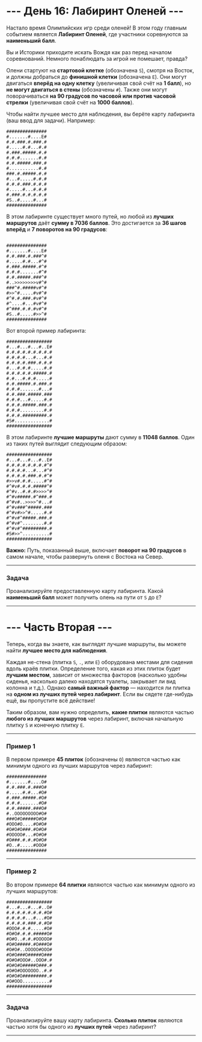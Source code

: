 # --- День 16: Лабиринт Оленей ---

Настало время Олимпийских игр среди оленей! В этом году главным событием является **Лабиринт Оленей**, где участники соревнуются за **наименьший балл**.

Вы и Историки приходите искать Вождя как раз перед началом соревнований. Немного понаблюдать за игрой не помешает, правда?

Олени стартуют на **стартовой клетке** (обозначена `S`), смотря на Восток, и должны добраться до **финишной клетки** (обозначена `E`). Они могут двигаться **вперёд на одну клетку** (увеличивая свой счёт на **1 балл**), но **не могут двигаться в стены** (обозначены `#`). Также они могут поворачиваться **на 90 градусов по часовой или против часовой стрелки** (увеличивая свой счёт на **1000 баллов**).

Чтобы найти лучшее место для наблюдения, вы берёте карту лабиринта (ваш ввод для задачи). Например:

```
###############
#.......#....E#
#.#.###.#.###.#
#.....#.#...#.#
#.###.#####.#.#
#.#.#.......#.#
#.#.#####.###.#
#...........#.#
###.#.#####.#.#
#...#.....#.#.#
#.#.#.###.#.#.#
#.....#...#.#.#
#.###.#.#.#.#.#
#S..#.....#...#
###############
```

В этом лабиринте существует много путей, но любой из **лучших маршрутов** даёт **сумму в 7036 баллов**. Это достигается за **36 шагов вперёд** и **7 поворотов на 90 градусов**:

```

###############
#.......#....E#
#.#.###.#.###^#
#.....#.#...#^#
#.###.#####.#^#
#.#.#.......#^#
#.#.#####.###^#
#..>>>>>>>>v#^#
###^#.#####v#^#
#>>^#.....#v#^#
#^#.#.###.#v#^#
#^....#...#v#^#
#^###.#.#.#v#^#
#S..#.....#>>^#
###############
```
 
Вот второй пример лабиринта:

```
#################
#...#...#...#..E#
#.#.#.#.#.#.#.#.#
#.#.#.#...#...#.#
#.#.#.#.###.#.#.#
#...#.#.#.....#.#
#.#.#.#.#.#####.#
#.#...#.#.#.....#
#.#.#####.#.###.#
#.#.#.......#...#
#.#.###.#####.###
#.#.#...#.....#.#
#.#.#.#####.###.#
#.#.#.........#.#
#.#.#.#########.#
#S#.............#
#################
```


В этом лабиринте **лучшие маршруты** дают сумму в **11048 баллов**. Один из таких путей выглядит следующим образом:

```
#################
#...#...#...#..E#
#.#.#.#.#.#.#.#^#
#.#.#.#...#...#^#
#.#.#.#.###.#.#^#
#>>v#.#.#.....#^#
#^#v#.#.#.#####^#
#^#v..#.#.#>>>>^#
#^#v#####.#^###.#
#^#v#..>>>>^#...#
#^#v###^#####.###
#^#v#>>^#.....#.#
#^#v#^#####.###.#
#^#v#^........#.#
#^#v#^#########.#
#S#>>^..........#
#################
```


**Важно:**
Путь, показанный выше, включает **поворот на 90 градусов** в самом начале, чтобы развернуть оленя с Востока на Север.

---

### **Задача**
Проанализируйте предоставленную карту лабиринта. Какой **наименьший балл** может получить олень на пути от `S` до `E`?

---

# --- Часть Вторая ---

Теперь, когда вы знаете, как выглядят лучшие маршруты, вы можете найти **лучшее место для наблюдения**.

Каждая не-стена (плитка `S`, `.`, или `E`) оборудована местами для сидения вдоль краёв плитки. Определение того, какая из этих плиток будет **лучшим местом**, зависит от множества факторов (насколько удобны сиденья, насколько далеко находятся туалеты, закрывает ли вид колонна и т.д.). Однако **самый важный фактор** — находится ли плитка на **одном из лучших путей через лабиринт**. Если вы сядете где-нибудь ещё, вы пропустите всё действие!

Таким образом, вам нужно определить, **какие плитки** являются частью **любого из лучших маршрутов** через лабиринт, включая начальную плитку `S` и конечную плитку `E`.

---

### **Пример 1**

В первом примере **45 плиток** (обозначены `O`) являются частью как минимум одного из лучших маршрутов через лабиринт:

```
###############
#.......#....O#
#.#.###.#.###O#
#.....#.#...#O#
#.###.#####.#O#
#.#.#.......#O#
#.#.#####.###O#
#..OOOOOOOOO#O#
###O#O#####O#O#
#OOO#O....#O#O#
#O#O#O###.#O#O#
#OOOOO#...#O#O#
#O###.#.#.#O#O#
#O..#.....#OOO#
###############
```


---

### **Пример 2**

Во втором примере **64 плитки** являются частью как минимум одного из лучших маршрутов:

```
#################
#...#...#...#..O#
#.#.#.#.#.#.#.#O#
#.#.#.#...#...#O#
#.#.#.#.###.#.#O#
#OOO#.#.#.....#O#
#O#O#.#.#.#####O#
#O#O..#.#.#OOOOO#
#O#O#####.#O###O#
#O#O#..OOOOO#OOO#
#O#O###O#####O###
#O#O#OOO#..OOO#.#
#O#O#O#####O###.#
#O#O#OOOOOOO..#.#
#O#O#O#########.#
#O#OOO..........#
#################
```


---

### **Задача**

Проанализируйте вашу карту лабиринта. **Сколько плиток** являются частью хотя бы одного из **лучших путей** через лабиринт?

---
